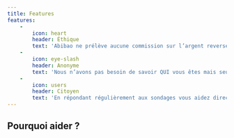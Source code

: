 ```yaml
---
title: Features
features:
    -
        icon: heart
        header: Éthique
        text: 'Abibao ne prélève aucune commission sur l’argent reversé aux associations. 100% des fonds vont aux organismes caritatifs et c’est totalement gratuit pour eux. Nos frais de fonctionnement sont couverts par un ticket d’entrée payé par les entreprises pour accéder à la plateforme. Ce ticket d''entrée sera toujours inférieur aux dons que nous collecterons pour les associations.'
    -
        icon: eye-slash
        header: Anonyme
        text: 'Nous n’avons pas besoin de savoir QUI vous êtes mais seulement COMMENT vous êtes. Nous ne vous demanderons donc JAMAIS votre nom, ni votre adresse, ni votre numéro de téléphone. Nous avons seulement besoin de votre émail pour vous envoyer des notifications de nouveaux sondages. Cette adresse ne sera jamais communiquée aux entreprises, nous nous y engageons.'
    -
        icon: users
        header: Citoyen
        text: 'En répondant régulièrement aux sondages vous aidez directement une association en lui apportant un revenu complémentaire et régulier pour accomplir sa mission sociale. En participant sur Abibao vous aidez aussi des PME et startups à améliorer leurs services. Vos avis contribuent à créer de bons produits sur le marché pour une meilleure performance de l’économie française.'
---
```


## Pourquoi aider ?
